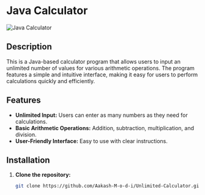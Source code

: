 # Java Calculator

![Java Calculator](https://img.icons8.com/color/48/000000/java-coffee-cup-logo.png)

## Description

This is a Java-based calculator program that allows users to input an unlimited number of values for various arithmetic operations. The program features a simple and intuitive interface, making it easy for users to perform calculations quickly and efficiently.

## Features

- **Unlimited Input:** Users can enter as many numbers as they need for calculations.
- **Basic Arithmetic Operations:** Addition, subtraction, multiplication, and division.
- **User-Friendly Interface:** Easy to use with clear instructions.

## Installation

1. **Clone the repository:**
   ```bash
   git clone https://github.com/Aakash-M-o-d-i/Unlimited-Calculator.git
